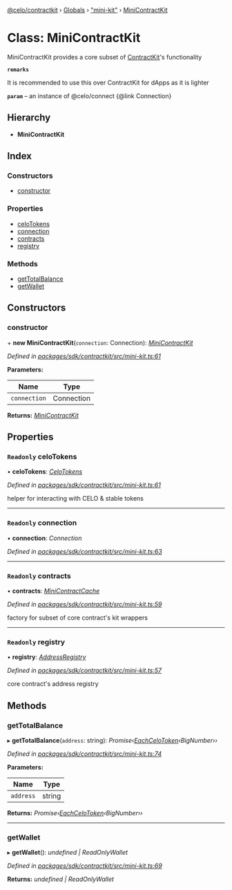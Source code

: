 [@celo/contractkit](../README.md) › [Globals](../globals.md) › ["mini-kit"](../modules/_mini_kit_.md) › [MiniContractKit](_mini_kit_.minicontractkit.md)

# Class: MiniContractKit

MiniContractKit provides a core subset of [ContractKit](../modules/_mini_kit_.md#const-contractkit)'s functionality

**`remarks`** 

It is recommended to use this over ContractKit for dApps as it is lighter

**`param`** – an instance of @celo/connect {@link Connection}

## Hierarchy

* **MiniContractKit**

## Index

### Constructors

* [constructor](_mini_kit_.minicontractkit.md#constructor)

### Properties

* [celoTokens](_mini_kit_.minicontractkit.md#readonly-celotokens)
* [connection](_mini_kit_.minicontractkit.md#readonly-connection)
* [contracts](_mini_kit_.minicontractkit.md#readonly-contracts)
* [registry](_mini_kit_.minicontractkit.md#readonly-registry)

### Methods

* [getTotalBalance](_mini_kit_.minicontractkit.md#gettotalbalance)
* [getWallet](_mini_kit_.minicontractkit.md#getwallet)

## Constructors

###  constructor

\+ **new MiniContractKit**(`connection`: Connection): *[MiniContractKit](_mini_kit_.minicontractkit.md)*

*Defined in [packages/sdk/contractkit/src/mini-kit.ts:61](https://github.com/celo-org/celo-monorepo/blob/master/packages/sdk/contractkit/src/mini-kit.ts#L61)*

**Parameters:**

Name | Type |
------ | ------ |
`connection` | Connection |

**Returns:** *[MiniContractKit](_mini_kit_.minicontractkit.md)*

## Properties

### `Readonly` celoTokens

• **celoTokens**: *[CeloTokens](_celo_tokens_.celotokens.md)*

*Defined in [packages/sdk/contractkit/src/mini-kit.ts:61](https://github.com/celo-org/celo-monorepo/blob/master/packages/sdk/contractkit/src/mini-kit.ts#L61)*

helper for interacting with CELO & stable tokens

___

### `Readonly` connection

• **connection**: *Connection*

*Defined in [packages/sdk/contractkit/src/mini-kit.ts:63](https://github.com/celo-org/celo-monorepo/blob/master/packages/sdk/contractkit/src/mini-kit.ts#L63)*

___

### `Readonly` contracts

• **contracts**: *[MiniContractCache](_mini_contract_cache_.minicontractcache.md)*

*Defined in [packages/sdk/contractkit/src/mini-kit.ts:59](https://github.com/celo-org/celo-monorepo/blob/master/packages/sdk/contractkit/src/mini-kit.ts#L59)*

factory for subset of core contract's kit wrappers

___

### `Readonly` registry

• **registry**: *[AddressRegistry](_address_registry_.addressregistry.md)*

*Defined in [packages/sdk/contractkit/src/mini-kit.ts:57](https://github.com/celo-org/celo-monorepo/blob/master/packages/sdk/contractkit/src/mini-kit.ts#L57)*

core contract's address registry

## Methods

###  getTotalBalance

▸ **getTotalBalance**(`address`: string): *Promise‹[EachCeloToken](../modules/_celo_tokens_.md#eachcelotoken)‹BigNumber››*

*Defined in [packages/sdk/contractkit/src/mini-kit.ts:74](https://github.com/celo-org/celo-monorepo/blob/master/packages/sdk/contractkit/src/mini-kit.ts#L74)*

**Parameters:**

Name | Type |
------ | ------ |
`address` | string |

**Returns:** *Promise‹[EachCeloToken](../modules/_celo_tokens_.md#eachcelotoken)‹BigNumber››*

___

###  getWallet

▸ **getWallet**(): *undefined | ReadOnlyWallet*

*Defined in [packages/sdk/contractkit/src/mini-kit.ts:69](https://github.com/celo-org/celo-monorepo/blob/master/packages/sdk/contractkit/src/mini-kit.ts#L69)*

**Returns:** *undefined | ReadOnlyWallet*
